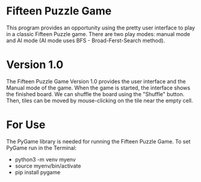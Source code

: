 # Fifteen Puzzle Game

This program provides an opportunity using the pretty user interface to play in a classic Fifteen Puzzle game. There are two play modes: manual mode and AI mode (AI mode uses BFS - Broad-Ferst-Search method).

# Version 1.0

The Fifteen Puzzle Game Version 1.0 provides the user interface and the Manual mode of the game. 
When the game is started, the interface shows the finished board. We can shuffle the board using the "Shuffle" button. Then, tiles can be moved by mouse-clicking on the tile near the empty cell.

# For Use

The PyGame library is needed for running the Fifteen Puzzle Game. To set PyGame run in the Terminal:
- python3 -m venv myenv
- source myenv/bin/activate
- pip install pygame

